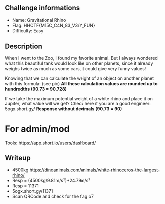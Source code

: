 ## Challenge informations

- Name: Gravitational Rhino
- Flag: HHCTF{M15C_C4N_83_V3rY_FUN}
- Difficulty: Easy

## Description

When I went to the Zoo, I found my favorite animal. But I always wondered what this beautiful tank would look like on other planets, since it already weighs twice as much as some cars, it could give very funny values!

Knowing that we can calculate the weight of an object on another planet with this formula:
(see pic)
__All these calculation values are rounded up to hundredths (90.73 = 90.728)__

If we take the maximum potential weight of a white rhino and place it on Jupiter, what value will we get? Check here if you are a good engineer:
5ogx.short.gy/<ShouldBeYourResponse>
__Response without decimals (90.73 = 90)__

# For admin/mod

Tools:
https://app.short.io/users/dashboard/

## Writeup

- 4500kg https://dinoanimals.com/animals/white-rhinoceros-the-largest-rhino/
- Resp = (4500kg/9.81m/s²)*24.79m/s²
- Resp = 11371
- 5ogx.short.gy/11371
- Scan QRCode and check for the flag o7
